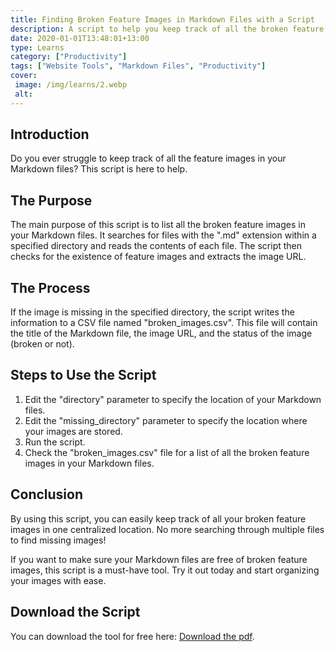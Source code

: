 ```yaml
---
title: Finding Broken Feature Images in Markdown Files with a Script
description: A script to help you keep track of all the broken feature images in your Markdown files.
date: 2020-01-01T13:48:01+13:00
type: Learns
category: ["Productivity"]
tags: ["Website Tools", "Markdown Files", "Productivity"]
cover: 
 image: /img/learns/2.webp
 alt: 
---
```


## Introduction

Do you ever struggle to keep track of all the feature images in your Markdown files? This script is here to help.

## The Purpose

The main purpose of this script is to list all the broken feature images in your Markdown files. It searches for files with the ".md" extension within a specified directory and reads the contents of each file. The script then checks for the existence of feature images and extracts the image URL.

## The Process

If the image is missing in the specified directory, the script writes the information to a CSV file named "broken_images.csv". This file will contain the title of the Markdown file, the image URL, and the status of the image (broken or not).

## Steps to Use the Script

1. Edit the "directory" parameter to specify the location of your Markdown files.
2. Edit the "missing_directory" parameter to specify the location where your images are stored.
3. Run the script.
4. Check the "broken_images.csv" file for a list of all the broken feature images in your Markdown files.

## Conclusion

By using this script, you can easily keep track of all your broken feature images in one centralized location. No more searching through multiple files to find missing images!

If you want to make sure your Markdown files are free of broken feature images, this script is a must-have tool. Try it out today and start organizing your images with ease.

## Download the Script
You can download the tool for free here: <a href="./files/broken-img-lister.zip" download="broken-img-lister.zip">Download the pdf</a>.